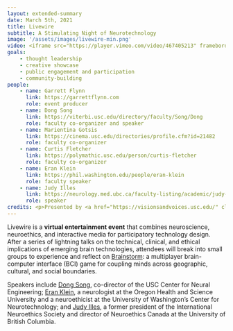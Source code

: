 ```yaml
---
layout: extended-summary
date: March 5th, 2021
title: Livewire
subtitle: A Stimulating Night of Neurotechnology
image: '/assets/images/livewire-min.png'
video: <iframe src="https://player.vimeo.com/video/467405213" frameborder="0" allow="autoplay; fullscreen" allowfullscreen></iframe>
goals:
    - thought leadership
    - creative showcase
    - public engagement and participation
    - community-building
people:
    - name: Garrett Flynn
      link: https://garrettflynn.com
      role: event producer
    - name: Dong Song
      link: https://viterbi.usc.edu/directory/faculty/Song/Dong
      role: faculty co-organizer and speaker
    - name: Marientina Gotsis
      link: https://cinema.usc.edu/directories/profile.cfm?id=21482
      role: faculty co-organizer
    - name: Curtis Fletcher
      link: https://polymathic.usc.edu/person/curtis-fletcher
      role: faculty co-organizer
    - name: Eran Klein
      link: https://phil.washington.edu/people/eran-klein
      role: faculty speaker
    - name: Judy Illes
      link: https://neurology.med.ubc.ca/faculty-listing/academic/judy-illes/
      role: speaker
credits: <p>Presented by <a href="https://visionsandvoices.usc.edu/" class="text">USC Visions and Voices</a> and cosponsored by <a href="https://openbci.com/" class="text">OpenBCI</a>, <a href="https://www.athenoe.com/" class="text">Athenoe</a>, <a href="https://polymathic.usc.edu/ahmanson-lab" class="text">Ahmanson Lab of the USC Sidney Harman Academy for Polymathic Study</a>, and <a href="https://www.altereainc.com/" class="text">Alterea</a>.</p>
---
```


<p>Livewire is a <strong>virtual entertainment event</strong> that combines neuroscience, neuroethics, and interactive media for participatory technology design. After a series of lightning talks on the technical, clinical, and ethical implications of emerging brain technologies, attendees will break into small groups to experience and reflect on <a href="/docs/examples/brainstorm" class="text">Brainstorm</a>: a multiplayer brain-computer interface (BCI) game for coupling minds across geographic, cultural, and social boundaries.</p>
<p>Speakers include <a href="https://viterbi.usc.edu/directory/faculty/Song/Dong" class="text">Dong Song</a>, co-director of the USC Center for Neural Engineering; <a href="https://phil.washington.edu/people/eran-klein" class="text">Eran Klein</a>, a neurologist at the Oregon Health and Science University and a neuroethicist at the University of Washington’s Center for Neurotechnology; and <a href="https://neurology.med.ubc.ca/faculty-listing/academic/judy-illes/" class="text">Judy Illes</a>, a former president of the International Neuroethics Society and director of Neuroethics Canada at the University of British Columbia.
    </p>

